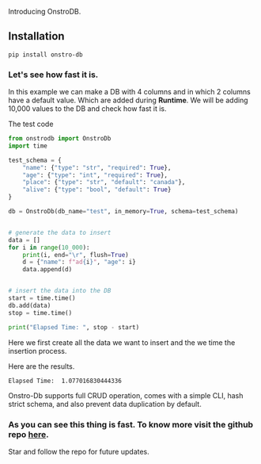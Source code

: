 Introducing OnstroDB.

## Installation

```commandline
pip install onstro-db
```

### Let's see how fast it is.

In this example we can make a DB with 4 columns and in which 2 columns have a default value. Which are added during **Runtime**.
We will be adding 10,000 values to the DB and check how fast it is.

The test code

```python
from onstrodb import OnstroDb
import time

test_schema = {
    "name": {"type": "str", "required": True},
    "age": {"type": "int", "required": True},
    "place": {"type": "str", "default": "canada"},
    "alive": {"type": "bool", "default": True}
}

db = OnstroDb(db_name="test", in_memory=True, schema=test_schema)


# generate the data to insert
data = []
for i in range(10_000):
    print(i, end="\r", flush=True)
    d = {"name": f"ad{i}", "age": i}
    data.append(d)


# insert the data into the DB
start = time.time()
db.add(data)
stop = time.time()

print("Elapsed Time: ", stop - start)

```

Here we first create all the data we want to insert and the we time the insertion process.

Here are the results.

```commandline
Elapsed Time:  1.077016830444336
```

Onstro-Db supports full CRUD operation, comes with a simple CLI, hash strict schema, and also prevent data duplication by default.

### As you can see this thing is fast. To know more visit the github repo [here](https://github.com/Adwaith-Rajesh/onstro-db).

Star and follow the repo for future updates.
